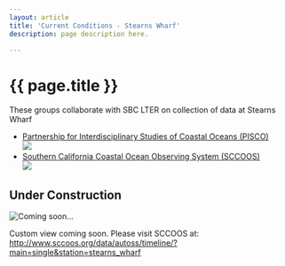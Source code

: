 ```yaml
---
layout: article
title: 'Current Conditions - Stearns Wharf'
description: page description here.

---
```


<h1>{{ page.title }}</h1>
	
	
	 
<div id="main-container">
<div class="row">
    <div class="col-md-2">
        <p>These groups collaborate with SBC LTER on collection of data at Stearns Wharf</p>
        <ul>                                                                                                                                                                    
            <li class="">                                                                                                 
                <a href="http://piscoweb.org" onmouseover="PISCO">Partnership for Interdisciplinary Studies of Coastal Oceans (PISCO)</a>
                <br />
                <a href=""><img src="/assets/img/pisco_sm2.png"/></a>                                                    
            </li>                                                                                                                       
            <li class="">                                                                                                 
                <a href="http://sccoos.org" onmouseover="SCCOOS">Southern California Coastal Ocean Observing System (SCCOOS)</a>       
                <br />                                                                                                                  
                <a href=""><img src="/assets/img/sccoos_sm2.jpg"/></a>                                                   
            </li>                                                                                                                       
        </ul>
    </div>                                                                                                                 
        <div class="col-md-6"> 
            <h2>Under Construction</h2>
              <img class="img-thumbnail img-responsive img-center" src="/assets/img/under_construction.jpg"  alt="Coming soon..." />
        </div>  
        <div class="col-md-4 my-auto">
        <p>Custom view coming soon. Please visit SCCOOS at: 
    <a href="http://www.sccoos.org/data/autoss/timeline/?main=single&station=stearns_wharf">http://www.sccoos.org/data/autoss/timeline/?main=single&station=stearns_wharf</a>
    </p>
        </div>
               
 <!-- iframe to sccoos no longer works (we are on https, they are not) -->                                                
  <!--                                       
    <div class="col-md-10">                                                                                                                                                                    
        <iframe  height="800px" width="1000px" src="http://www.sccoos.org/data/autoss/timeline/?main=single&station=stearns_wharf">
                                                                    
        </iframe>                                                                                                 
    </div>

 -->
</div>
</div>